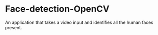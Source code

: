 # Face-detection-OpenCV
An application that takes a video input and identifies all the human faces present.
